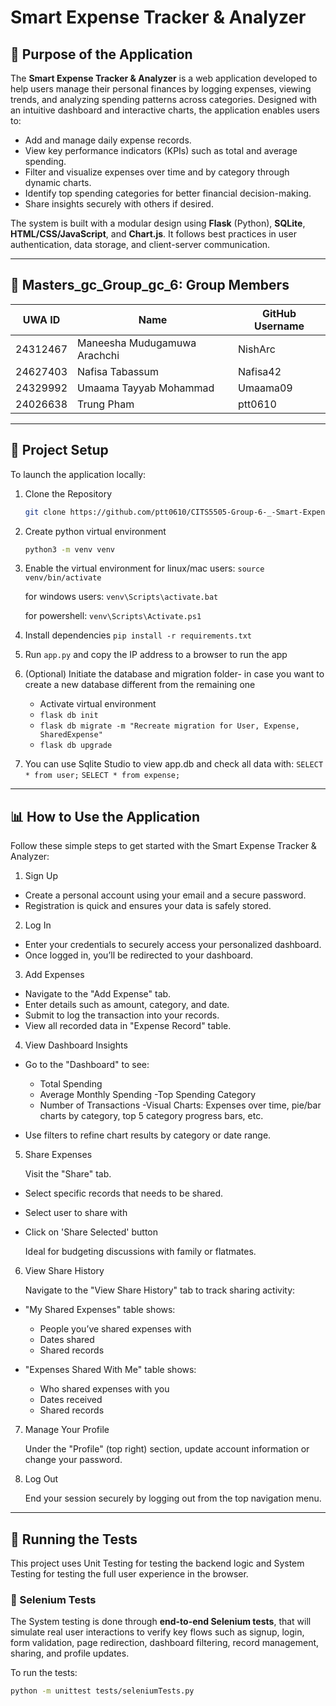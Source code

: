 # Smart Expense Tracker & Analyzer

## 📌 Purpose of the Application

The **Smart Expense Tracker & Analyzer** is a web application developed to help users manage their personal finances by logging expenses, viewing trends, and analyzing spending patterns across categories. Designed with an intuitive dashboard and interactive charts, the application enables users to:

- Add and manage daily expense records.
- View key performance indicators (KPIs) such as total and average spending.
- Filter and visualize expenses over time and by category through dynamic charts.
- Identify top spending categories for better financial decision-making.
- Share insights securely with others if desired.

The system is built with a modular design using **Flask** (Python), **SQLite**, **HTML/CSS/JavaScript**, and **Chart.js**. It follows best practices in user authentication, data storage, and client-server communication.

---

## 👥 Masters_gc_Group_gc_6: Group Members 

| UWA ID       | Name                           | GitHub Username      |
|--------------|--------------------------------|----------------------|
| 24312467     | Maneesha Mudugamuwa Arachchi   | NishArc              |
| 24627403     | Nafisa Tabassum                | Nafisa42             |
| 24329992     | Umaama Tayyab Mohammad         | Umaama09             |
| 24026638     | Trung Pham                     | ptt0610              |

---

## 🚀 Project Setup

To launch the application locally:

1. Clone the Repository
    ```bash
    git clone https://github.com/ptt0610/CITS5505-Group-6-_-Smart-Expense-Tracker-Analyzer

2. Create python virtual environment
    ```bash
    python3 -m venv venv

3. Enable the virtual environment
    for linux/mac users:
    ``source venv/bin/activate``

    for windows users:
    ``venv\Scripts\activate.bat``

    for powershell:
    ``venv\Scripts\Activate.ps1``

4. Install dependencies
    ``pip install -r requirements.txt``

5. Run ``app.py`` and copy the IP address to a browser to run the app

6. (Optional) Initiate the database and migration folder- in case you want to create a new database different from the remaining one
   - Activate virtual environment
   - ``flask db init``
   - ``flask db migrate -m "Recreate migration for User, Expense, SharedExpense"``
   - ``flask db upgrade``

7. You can use Sqlite Studio to view app.db and check all data with:
   ``SELECT * from user;``
   ``SELECT * from expense;`` 

---
## 📊 How to Use the Application

Follow these simple steps to get started with the Smart Expense Tracker & Analyzer:

1. Sign Up

- Create a personal account using your email and a secure password.
- Registration is quick and ensures your data is safely stored.

2. Log In

- Enter your credentials to securely access your personalized dashboard.
- Once logged in, you’ll be redirected to your dashboard.

3. Add Expenses

- Navigate to the "Add Expense" tab.
- Enter details such as amount, category, and date.
- Submit to log the transaction into your records.
- View all recorded data in "Expense Record" table.

4. View Dashboard Insights

- Go to the "Dashboard" to see:
    - Total Spending
    - Average Monthly Spending
    -Top Spending Category
    - Number of Transactions
    -Visual Charts: Expenses over time, pie/bar charts by category, top 5 category progress bars, etc.

- Use filters to refine chart results by category or date range.

5. Share Expenses

    Visit the "Share" tab.

- Select specific records that needs to be shared.
- Select user to share with
- Click on 'Share Selected' button

    Ideal for budgeting discussions with family or flatmates.

6. View Share History

    Navigate to the "View Share History" tab to track sharing activity:

- "My Shared Expenses" table shows:
    - People you’ve shared expenses with
    - Dates shared
    - Shared records

- "Expenses Shared With Me" table shows:
    - Who shared expenses with you
    - Dates received
    - Shared records

7. Manage Your Profile

    Under the "Profile" (top right) section, update account information or change your password.

8. Log Out

    End your session securely by logging out from the top navigation menu.

---

## 🧪 Running the Tests

This project uses Unit Testing for testing the backend logic and System Testing for testing the full user experience in the browser.

### 🧪 Selenium Tests

The System testing is done through **end-to-end Selenium tests**, that will simulate real user interactions to verify key flows such as signup, login, form validation, page redirection, dashboard filtering, record management, sharing, and profile updates.


To run the tests:

```bash
python -m unittest tests/seleniumTests.py

